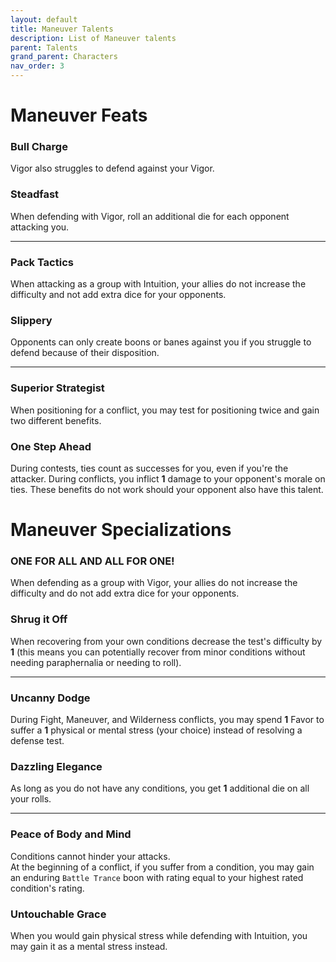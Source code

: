 ```yaml
---
layout: default
title: Maneuver Talents
description: List of Maneuver talents
parent: Talents
grand_parent: Characters
nav_order: 3
---
```


# Maneuver Feats

### Bull Charge

Vigor also struggles to defend against your Vigor.

### Steadfast

When defending with Vigor, roll an additional die for each opponent attacking you.

---

### Pack Tactics

When attacking as a group with Intuition, your allies do not increase the difficulty and not add extra dice for your opponents.

### Slippery

Opponents can only create boons or banes against you if you struggle to defend because of their disposition.

---

### Superior Strategist

When positioning for a conflict, you may test for positioning twice and gain two different benefits.

### One Step Ahead

During contests, ties count as successes for you, even if you're the attacker. During conflicts, you inflict **1** damage to your opponent's morale on ties. These benefits do not work should your opponent also have this talent.



# Maneuver Specializations

### ONE FOR ALL AND ALL FOR ONE!

When defending as a group with Vigor, your allies do not increase the difficulty and do not add extra dice for your opponents.

### Shrug it Off

When recovering from your own conditions decrease the test's difficulty by **1** (this means you can potentially recover from minor conditions without needing paraphernalia or needing to roll).

---

### Uncanny Dodge

During Fight, Maneuver, and Wilderness conflicts, you may spend **1** Favor to suffer a **1** physical or mental stress (your choice) instead of resolving a defense test.

### Dazzling Elegance

As long as you do not have any conditions, you get **1** additional die on all your rolls.

---

### Peace of Body and Mind

Conditions cannot hinder your attacks.  
At the beginning of a conflict, if you suffer from a condition, you may gain an enduring `Battle Trance` boon with rating equal to your highest rated condition's rating.

### Untouchable Grace

When you would gain physical stress while defending with Intuition, you may gain it as a mental stress instead.
